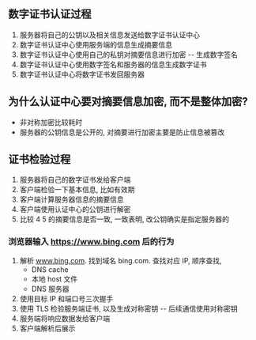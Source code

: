 
## 数字证书认证过程
1. 服务器将自己的公钥以及相关信息发送给数字证书认证中心
2. 数字证书认证中心使用服务端的信息生成摘要信息
3. 数字证书认证中心使用自己的私钥对摘要信息进行加密 -- 生成数字签名
4. 数字证书认证中心使用数字签名和服务器的信息生成数字证书
5. 数字证书认证中心将数字证书发回服务器

## 为什么认证中心要对摘要信息加密, 而不是整体加密?
* 非对称加密比较耗时
* 服务器的公钥信息是公开的, 对摘要进行加密主要是防止信息被篡改

## 证书检验过程
1. 服务器将自己的数字证书发给客户端
2. 客户端检验一下基本信息, 比如有效期
3. 客户端计算服务器信息的摘要信息
4. 客户端使用认证中心的公钥进行解密
5. 比较 4 5 的摘要信息是否一致, 一致表明, 改公钥确实是指定服务器的

### 浏览器输入 https://www.bing.com 后的行为
1. 解析 www.bing.com. 找到域名 bing.com. 查找对应 IP, 顺序查找,
    * DNS cache
    * 本地 host 文件
    * DNS 服务器
2. 使用目标 IP 和端口号三次握手
3. 使用 TLS 检验服务端证书, 以及生成对称密钥 -- 后续通信使用对称密钥
4. 服务端将响应数据发给客户端
5. 客户端解析后展示

